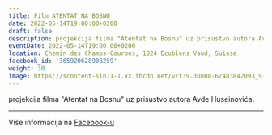 ```yaml
---
title: Film ATENTAT NA BOSNU
date: 2022-05-14T19:00:00+0200
draft: false
description: projekcija filma "Atentat na Bosnu" uz prisustvo autora Avde Huseinovića.
eventDate: 2022-05-14T19:00:00+0200
location: Chemin des Champs-Courbes, 1024 Ecublens Vaud, Suisse
facebook_id: '365920628908259'
weight: 30
image: https://scontent-sin11-1.xx.fbcdn.net/v/t39.30808-6/483842093_9330013443761058_8599832410174975788_n.jpg?_nc_cat=104&ccb=1-7&_nc_sid=9e60e4&_nc_ohc=ccMzURAiXXwQ7kNvwFHCS8A&_nc_oc=AdmFoKl87mx8zb1uWJ-HBCCfEIrw75gkCETWFRSMOOUZbUjeozoZofIjhaFVnG8tsdY&_nc_zt=23&_nc_ht=scontent-sin11-1.xx&edm=ABTKTjYEAAAA&_nc_gid=DDBJCMzEQ9tk2ES_3tuDHA&oh=00_AfKYqGah51CzrXmbO_yx1HSJSWEJVIWZLwTSXIL-60_I3A&oe=6831B753
---
```


projekcija filma "Atentat na Bosnu" uz prisustvo autora Avde Huseinovića.

---

Više informacija na [Facebook-u](https://facebook.com/events/365920628908259)